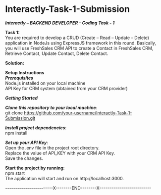 # Interactly-Task-1-Submission  
***Interactly – BACKEND DEVELOPER – Coding Task - 1***  
    
**Task 1:**  
You are required to develop a CRUD (Create – Read – Update – Delete) application in NodeJs using ExpressJS framework in this round. Basically, you will use FreshSales CRM API to create a Contact in FreshSales CRM, Retrieve Contact, Update Contact, Delete Contact.  
    
**Solution:**  
    
**Setup Instructions**    
***Prerequisites***  
Node.js installed on your local machine  
API Key for CRM system (obtained from your CRM provider)  
    
***Getting Started***  
    
***Clone this repository to your local machine***:  
git clone https://github.com/your-username/Interactly-Task-1-Submission.git  
    
***Install project dependencies***:  
npm install  
    
***Set up your API Key***:  
Open the .env file in the project root directory.  
Replace the value of API_KEY with your CRM API Key.  
Save the changes.  
    
**Start the project by running**:  
npm start  
The application will start and run on http://localhost:3000.  
      
------------------------X--------END--------X--------------------------
